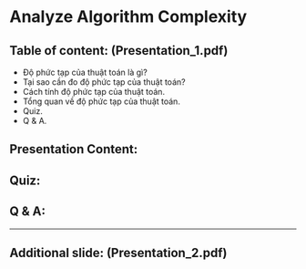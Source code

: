 # Analyze Algorithm Complexity

## Table of content: (Presentation_1.pdf)
- Độ phức tạp của thuật toán là gì?
- Tại sao cần đo độ phức tạp của thuật toán?
- Cách tính độ phức tạp của thuật toán.
- Tổng quan về độ phức tạp của thuật toán.
- Quiz.
- Q & A.
## Presentation Content:
## Quiz:
## Q & A:
***
## Additional slide: (Presentation_2.pdf)
